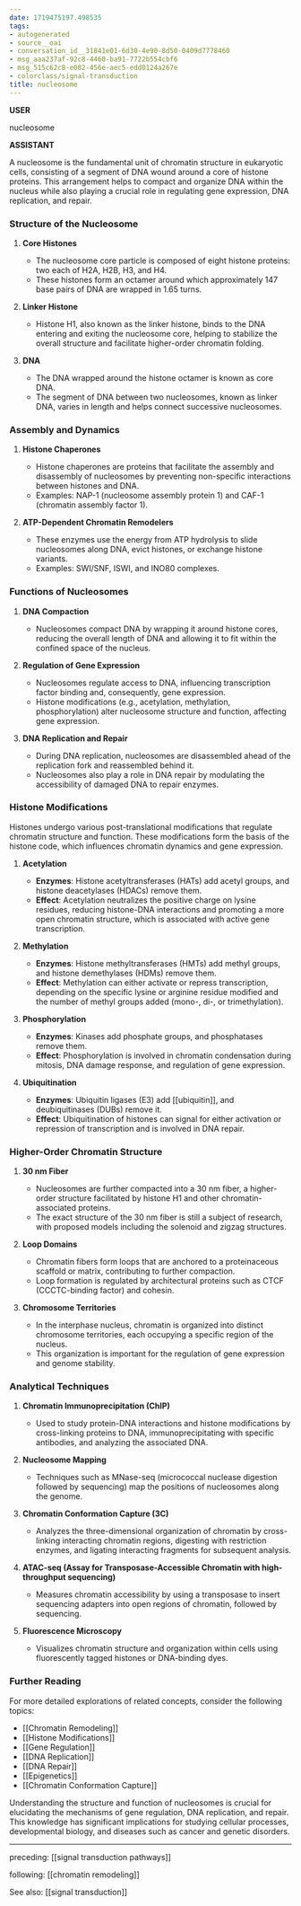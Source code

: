 ```yaml
---
date: 1719475197.498535
tags:
- autogenerated
- source__oai
- conversation_id__31841e01-6d30-4e90-8d50-0409d7778460
- msg_aaa237af-92c8-4460-ba91-7722b554cbf6
- msg_515c62c8-e082-456e-aec5-edd0124a267e
- colorclass/signal-transduction
title: nucleosome
---
```


**USER**

nucleosome


**ASSISTANT**

A nucleosome is the fundamental unit of chromatin structure in eukaryotic cells, consisting of a segment of DNA wound around a core of histone proteins. This arrangement helps to compact and organize DNA within the nucleus while also playing a crucial role in regulating gene expression, DNA replication, and repair.

### Structure of the Nucleosome

1. **Core Histones**
   - The nucleosome core particle is composed of eight histone proteins: two each of H2A, H2B, H3, and H4.
   - These histones form an octamer around which approximately 147 base pairs of DNA are wrapped in 1.65 turns.

2. **Linker Histone**
   - Histone H1, also known as the linker histone, binds to the DNA entering and exiting the nucleosome core, helping to stabilize the overall structure and facilitate higher-order chromatin folding.

3. **DNA**
   - The DNA wrapped around the histone octamer is known as core DNA. 
   - The segment of DNA between two nucleosomes, known as linker DNA, varies in length and helps connect successive nucleosomes.

### Assembly and Dynamics

1. **Histone Chaperones**
   - Histone chaperones are proteins that facilitate the assembly and disassembly of nucleosomes by preventing non-specific interactions between histones and DNA.
   - Examples: NAP-1 (nucleosome assembly protein 1) and CAF-1 (chromatin assembly factor 1).

2. **ATP-Dependent Chromatin Remodelers**
   - These enzymes use the energy from ATP hydrolysis to slide nucleosomes along DNA, evict histones, or exchange histone variants.
   - Examples: SWI/SNF, ISWI, and INO80 complexes.

### Functions of Nucleosomes

1. **DNA Compaction**
   - Nucleosomes compact DNA by wrapping it around histone cores, reducing the overall length of DNA and allowing it to fit within the confined space of the nucleus.

2. **Regulation of Gene Expression**
   - Nucleosomes regulate access to DNA, influencing transcription factor binding and, consequently, gene expression.
   - Histone modifications (e.g., acetylation, methylation, phosphorylation) alter nucleosome structure and function, affecting gene expression.

3. **DNA Replication and Repair**
   - During DNA replication, nucleosomes are disassembled ahead of the replication fork and reassembled behind it.
   - Nucleosomes also play a role in DNA repair by modulating the accessibility of damaged DNA to repair enzymes.

### Histone Modifications

Histones undergo various post-translational modifications that regulate chromatin structure and function. These modifications form the basis of the histone code, which influences chromatin dynamics and gene expression.

1. **Acetylation**
   - **Enzymes**: Histone acetyltransferases (HATs) add acetyl groups, and histone deacetylases (HDACs) remove them.
   - **Effect**: Acetylation neutralizes the positive charge on lysine residues, reducing histone-DNA interactions and promoting a more open chromatin structure, which is associated with active gene transcription.

2. **Methylation**
   - **Enzymes**: Histone methyltransferases (HMTs) add methyl groups, and histone demethylases (HDMs) remove them.
   - **Effect**: Methylation can either activate or repress transcription, depending on the specific lysine or arginine residue modified and the number of methyl groups added (mono-, di-, or trimethylation).

3. **Phosphorylation**
   - **Enzymes**: Kinases add phosphate groups, and phosphatases remove them.
   - **Effect**: Phosphorylation is involved in chromatin condensation during mitosis, DNA damage response, and regulation of gene expression.

4. **Ubiquitination**
   - **Enzymes**: Ubiquitin ligases (E3) add [[ubiquitin]], and deubiquitinases (DUBs) remove it.
   - **Effect**: Ubiquitination of histones can signal for either activation or repression of transcription and is involved in DNA repair.

### Higher-Order Chromatin Structure

1. **30 nm Fiber**
   - Nucleosomes are further compacted into a 30 nm fiber, a higher-order structure facilitated by histone H1 and other chromatin-associated proteins.
   - The exact structure of the 30 nm fiber is still a subject of research, with proposed models including the solenoid and zigzag structures.

2. **Loop Domains**
   - Chromatin fibers form loops that are anchored to a proteinaceous scaffold or matrix, contributing to further compaction.
   - Loop formation is regulated by architectural proteins such as CTCF (CCCTC-binding factor) and cohesin.

3. **Chromosome Territories**
   - In the interphase nucleus, chromatin is organized into distinct chromosome territories, each occupying a specific region of the nucleus.
   - This organization is important for the regulation of gene expression and genome stability.

### Analytical Techniques

1. **Chromatin Immunoprecipitation (ChIP)**
   - Used to study protein-DNA interactions and histone modifications by cross-linking proteins to DNA, immunoprecipitating with specific antibodies, and analyzing the associated DNA.

2. **Nucleosome Mapping**
   - Techniques such as MNase-seq (micrococcal nuclease digestion followed by sequencing) map the positions of nucleosomes along the genome.

3. **Chromatin Conformation Capture (3C)**
   - Analyzes the three-dimensional organization of chromatin by cross-linking interacting chromatin regions, digesting with restriction enzymes, and ligating interacting fragments for subsequent analysis.

4. **ATAC-seq (Assay for Transposase-Accessible Chromatin with high-throughput sequencing)**
   - Measures chromatin accessibility by using a transposase to insert sequencing adapters into open regions of chromatin, followed by sequencing.

5. **Fluorescence Microscopy**
   - Visualizes chromatin structure and organization within cells using fluorescently tagged histones or DNA-binding dyes.

### Further Reading

For more detailed explorations of related concepts, consider the following topics:
- [[Chromatin Remodeling]]
- [[Histone Modifications]]
- [[Gene Regulation]]
- [[DNA Replication]]
- [[DNA Repair]]
- [[Epigenetics]]
- [[Chromatin Conformation Capture]]

Understanding the structure and function of nucleosomes is crucial for elucidating the mechanisms of gene regulation, DNA replication, and repair. This knowledge has significant implications for studying cellular processes, developmental biology, and diseases such as cancer and genetic disorders.


---

preceding: [[signal transduction pathways]]  


following: [[chromatin remodeling]]

See also: [[signal transduction]]